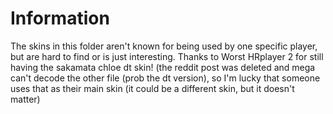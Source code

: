 # Information

The skins in this folder aren't known for being used by one specific player, but are hard to find or is just interesting. Thanks to Worst HRplayer 2 for still having the sakamata chloe dt skin! (the reddit post was deleted and mega can't decode the other file (prob the dt version), so I'm lucky that someone uses that as their main skin (it could be a different skin, but it doesn't matter)
